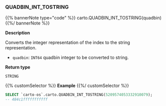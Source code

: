 ### QUADBIN_INT_TOSTRING

{{% bannerNote type="code" %}}
carto.QUADBIN_INT_TOSTRING(quadbin)
{{%/ bannerNote %}}

**Description**

Converts the integer representation of the index to the string representation.

* `quadbin`: `INT64` quadbin integer to be converted to string.

**Return type**

`STRING`

{{% customSelector %}}
**Example**
{{%/ customSelector %}}

```sql
SELECT `carto-os`.carto.QUADBIN_INT_TOSTRING(5209574053332910079);
-- 484c1fffffffffff
```